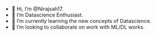 - 👋 Hi, I’m @Nirajsah17.
- 👀 I’m  Datascience Enthusiast.
- 🌱 I’m currently learning the new concepts of Datascience.
- 💞️ I’m looking to collaborate on work with ML/DL works.


<!---
Nirajsah17/Nirajsah17 is a ✨ special ✨ repository because its `README.md` (this file) appears on your GitHub profile.
You can click the Preview link to take a look at your changes.
--->
